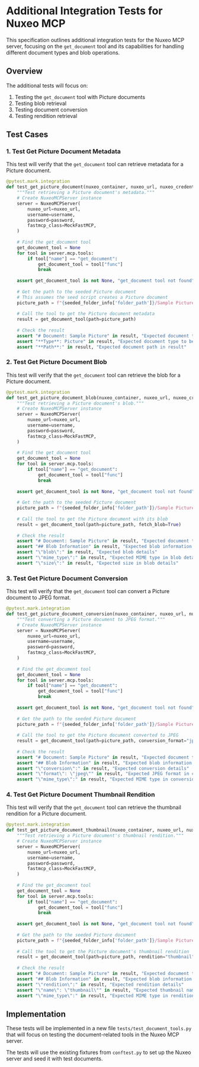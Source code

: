 # Additional Integration Tests for Nuxeo MCP

This specification outlines additional integration tests for the Nuxeo MCP server, focusing on the `get_document` tool and its capabilities for handling different document types and blob operations.

## Overview

The additional tests will focus on:
1. Testing the `get_document` tool with Picture documents
2. Testing blob retrieval
3. Testing document conversion
4. Testing rendition retrieval

## Test Cases

### 1. Test Get Picture Document Metadata

This test will verify that the `get_document` tool can retrieve metadata for a Picture document.

```python
@pytest.mark.integration
def test_get_picture_document(nuxeo_container, nuxeo_url, nuxeo_credentials, seeded_folder_info):
    """Test retrieving a Picture document's metadata."""
    # Create NuxeoMCPServer instance
    server = NuxeoMCPServer(
        nuxeo_url=nuxeo_url,
        username=username,
        password=password,
        fastmcp_class=MockFastMCP,
    )
    
    # Find the get_document tool
    get_document_tool = None
    for tool in server.mcp.tools:
        if tool["name"] == "get_document":
            get_document_tool = tool["func"]
            break
    
    assert get_document_tool is not None, "get_document tool not found"
    
    # Get the path to the seeded Picture document
    # This assumes the seed script creates a Picture document
    picture_path = f"{seeded_folder_info['folder_path']}/Sample Picture"
    
    # Call the tool to get the Picture document metadata
    result = get_document_tool(path=picture_path)
    
    # Check the result
    assert "# Document: Sample Picture" in result, "Expected document title in result"
    assert "**Type**: Picture" in result, "Expected document type to be Picture"
    assert "**Path**:" in result, "Expected document path in result"
```

### 2. Test Get Picture Document Blob

This test will verify that the `get_document` tool can retrieve the blob for a Picture document.

```python
@pytest.mark.integration
def test_get_picture_document_blob(nuxeo_container, nuxeo_url, nuxeo_credentials, seeded_folder_info):
    """Test retrieving a Picture document's blob."""
    # Create NuxeoMCPServer instance
    server = NuxeoMCPServer(
        nuxeo_url=nuxeo_url,
        username=username,
        password=password,
        fastmcp_class=MockFastMCP,
    )
    
    # Find the get_document tool
    get_document_tool = None
    for tool in server.mcp.tools:
        if tool["name"] == "get_document":
            get_document_tool = tool["func"]
            break
    
    assert get_document_tool is not None, "get_document tool not found"
    
    # Get the path to the seeded Picture document
    picture_path = f"{seeded_folder_info['folder_path']}/Sample Picture"
    
    # Call the tool to get the Picture document with its blob
    result = get_document_tool(path=picture_path, fetch_blob=True)
    
    # Check the result
    assert "# Document: Sample Picture" in result, "Expected document title in result"
    assert "## Blob Information" in result, "Expected blob information section"
    assert "\"blob\":" in result, "Expected blob details"
    assert "\"mime_type\":" in result, "Expected MIME type in blob details"
    assert "\"size\":" in result, "Expected size in blob details"
```

### 3. Test Get Picture Document Conversion

This test will verify that the `get_document` tool can convert a Picture document to JPEG format.

```python
@pytest.mark.integration
def test_get_picture_document_conversion(nuxeo_container, nuxeo_url, nuxeo_credentials, seeded_folder_info):
    """Test converting a Picture document to JPEG format."""
    # Create NuxeoMCPServer instance
    server = NuxeoMCPServer(
        nuxeo_url=nuxeo_url,
        username=username,
        password=password,
        fastmcp_class=MockFastMCP,
    )
    
    # Find the get_document tool
    get_document_tool = None
    for tool in server.mcp.tools:
        if tool["name"] == "get_document":
            get_document_tool = tool["func"]
            break
    
    assert get_document_tool is not None, "get_document tool not found"
    
    # Get the path to the seeded Picture document
    picture_path = f"{seeded_folder_info['folder_path']}/Sample Picture"
    
    # Call the tool to get the Picture document converted to JPEG
    result = get_document_tool(path=picture_path, conversion_format="jpeg")
    
    # Check the result
    assert "# Document: Sample Picture" in result, "Expected document title in result"
    assert "## Blob Information" in result, "Expected blob information section"
    assert "\"conversion\":" in result, "Expected conversion details"
    assert "\"format\": \"jpeg\"" in result, "Expected JPEG format in conversion details"
    assert "\"mime_type\":" in result, "Expected MIME type in conversion details"
```

### 4. Test Get Picture Document Thumbnail Rendition

This test will verify that the `get_document` tool can retrieve the thumbnail rendition for a Picture document.

```python
@pytest.mark.integration
def test_get_picture_document_thumbnail(nuxeo_container, nuxeo_url, nuxeo_credentials, seeded_folder_info):
    """Test retrieving a Picture document's thumbnail rendition."""
    # Create NuxeoMCPServer instance
    server = NuxeoMCPServer(
        nuxeo_url=nuxeo_url,
        username=username,
        password=password,
        fastmcp_class=MockFastMCP,
    )
    
    # Find the get_document tool
    get_document_tool = None
    for tool in server.mcp.tools:
        if tool["name"] == "get_document":
            get_document_tool = tool["func"]
            break
    
    assert get_document_tool is not None, "get_document tool not found"
    
    # Get the path to the seeded Picture document
    picture_path = f"{seeded_folder_info['folder_path']}/Sample Picture"
    
    # Call the tool to get the Picture document's thumbnail rendition
    result = get_document_tool(path=picture_path, rendition="thumbnail")
    
    # Check the result
    assert "# Document: Sample Picture" in result, "Expected document title in result"
    assert "## Blob Information" in result, "Expected blob information section"
    assert "\"rendition\":" in result, "Expected rendition details"
    assert "\"name\": \"thumbnail\"" in result, "Expected thumbnail name in rendition details"
    assert "\"mime_type\":" in result, "Expected MIME type in rendition details"
```

## Implementation

These tests will be implemented in a new file `tests/test_document_tools.py` that will focus on testing the document-related tools in the Nuxeo MCP server.

The tests will use the existing fixtures from `conftest.py` to set up the Nuxeo server and seed it with test documents.
